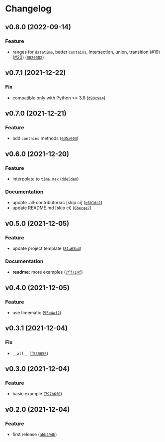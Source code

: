 # Changelog

<!--next-version-placeholder-->

## v0.8.0 (2022-09-14)
### Feature
* ranges for `datetime`, better `contains`, intersection, union, transition (#19) ([#20](https://github.com/MicaelJarniac/timeranges/issues/20)) ([`0020582`](https://github.com/MicaelJarniac/timeranges/commit/0020582cc9103e934af5f11ac9885778a09fe802))

## v0.7.1 (2021-12-22)
### Fix
* compatible only with Python >= 3.8 ([`d90c9a4`](https://github.com/MicaelJarniac/timeranges/commit/d90c9a48f008cf4fd52eec03c7eb291c99a2f1b6))

## v0.7.0 (2021-12-21)
### Feature
* add `contains` methods ([`6d5a604`](https://github.com/MicaelJarniac/timeranges/commit/6d5a604e8588de3ee0b0ab7d53add0bce39f2878))

## v0.6.0 (2021-12-20)
### Feature
* interpolate to `time.max` ([`dde5de0`](https://github.com/MicaelJarniac/timeranges/commit/dde5de017345638f5657e902b12ff4ba22d570ed))

### Documentation
* update .all-contributorsrc [skip ci] ([`e6b1dc1`](https://github.com/MicaelJarniac/timeranges/commit/e6b1dc15ac38d63528b6bed29d49f9b33e480392))
* update README.md [skip ci] ([`6becae7`](https://github.com/MicaelJarniac/timeranges/commit/6becae7573fcfaed93e451120f27a9b53e298375))

## v0.5.0 (2021-12-05)
### Feature
* update project template ([`81a65b4`](https://github.com/MicaelJarniac/timeranges/commit/81a65b401acf469442445c9b349a71fe6f1121d1))

### Documentation
* **readme:** more examples ([`7ff714f`](https://github.com/MicaelJarniac/timeranges/commit/7ff714f38aab3ba6cebc7ffac8b93b50aec0a077))

## v0.4.0 (2021-12-05)
### Feature
* use timematic ([`55e4af2`](https://github.com/MicaelJarniac/timeranges/commit/55e4af232dbd5e02bd17f28f5796ad0ee4f0076e))

## v0.3.1 (2021-12-04)
### Fix
* `__all__` ([`f530658`](https://github.com/MicaelJarniac/timeranges/commit/f530658625f75aca8721677415232383ec5d4f93))

## v0.3.0 (2021-12-04)
### Feature
* basic example ([`797b6f0`](https://github.com/MicaelJarniac/timeranges/commit/797b6f098f51e667c86bec15927842569a164b4c))

## v0.2.0 (2021-12-04)
### Feature
* first release ([`abb494b`](https://github.com/MicaelJarniac/timeranges/commit/abb494bd9d50a3a68c8820f67a3927dc0bdb613d))
